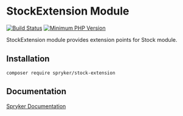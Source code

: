 # StockExtension Module
[![Build Status](https://travis-ci.org/spryker/stock-extension.svg)](https://travis-ci.org/spryker/stock-extension)
[![Minimum PHP Version](https://img.shields.io/badge/php-%3E%3D%207.3-8892BF.svg)](https://php.net/)

StockExtension module provides extension points for Stock module.

## Installation

```
composer require spryker/stock-extension
```

## Documentation

[Spryker Documentation](https://documentation.spryker.com/module_guide/overview.htm)
